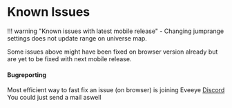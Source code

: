 # Known Issues

!!! warning "Known issues with latest mobile release"
    - Changing jumprange settings does not update range on universe map.

Some issues above might have been fixed on browser version already but are yet to be fixed with next mobile release.    

#### Bugreporting

Most efficient way to fast fix an issue (on browser) is joining Eveeye <a href="https://discord.gg/m3Bm2Rjuk7">Discord</a><br>
You could just <a href="mailto:risingson@eveeye.com" style="text-decoration:none;pointer-events:all"><span class="help_links">send a mail</span></a>  aswell <!--or use this [form to submit bugs](https://feedback.userreport.com/7ab42bbb-8bf8-4955-9573-c0b1213b1ba7/#submit/bug) <br>-->
<!--stackedit_data:
eyJoaXN0b3J5IjpbMzM1NDkzMiwtODk5MzI3MjcsMjA0NDcwMD
Q2Nl19
-->